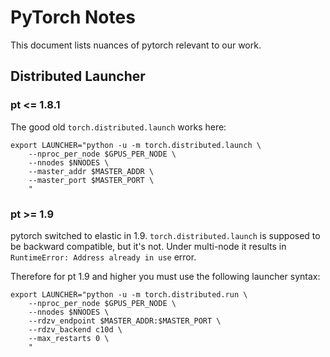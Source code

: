 # PyTorch Notes

This document lists nuances of pytorch relevant to our work.

## Distributed Launcher

### pt <= 1.8.1

The good old `torch.distributed.launch` works here:

```
export LAUNCHER="python -u -m torch.distributed.launch \
    --nproc_per_node $GPUS_PER_NODE \
    --nnodes $NNODES \
    --master_addr $MASTER_ADDR \
    --master_port $MASTER_PORT \
    "
```


### pt >= 1.9

pytorch switched to elastic in 1.9. `torch.distributed.launch` is supposed to be backward compatible, but it's not. Under multi-node it results in `RuntimeError: Address already in use` error.

Therefore for pt 1.9 and higher you must use the following launcher syntax:

```
export LAUNCHER="python -u -m torch.distributed.run \
    --nproc_per_node $GPUS_PER_NODE \
    --nnodes $NNODES \
    --rdzv_endpoint $MASTER_ADDR:$MASTER_PORT \
    --rdzv_backend c10d \
    --max_restarts 0 \
    "
```

